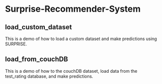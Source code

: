 # Surprise-Recommender-System

## load_custom_dataset
This is a demo of how to load a custom dataset and make predictions using SURPRISE.


## load_from_couchDB
This is a demo of how to the couchDB dataset, load data from the test_rating database, and make predictions.
